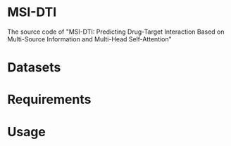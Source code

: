 # MSI-DTI
The source code of "MSI-DTI: Predicting Drug-Target Interaction Based on Multi-Source Information and Multi-Head Self-Attention"


# Datasets


# Requirements

# Usage

